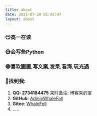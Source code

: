 ```yaml
---
title: about
date: 2021-07-29 01:43:47
layout: about
---
```

### 😏高一在读
### 😅会写些Python
### 😅喜欢画画,写文案,发呆,看海,玩光遇
### 🥰找到我:
1. **QQ: 2734184475** 来时备注: 博客来的宝
2. **GitHub**: [AdminWhaleFall](https://github.com/adminwhalefall/)
3. **Gitee**: [WhaleFell](https://gitee.com/whalefell/)
4. .....
